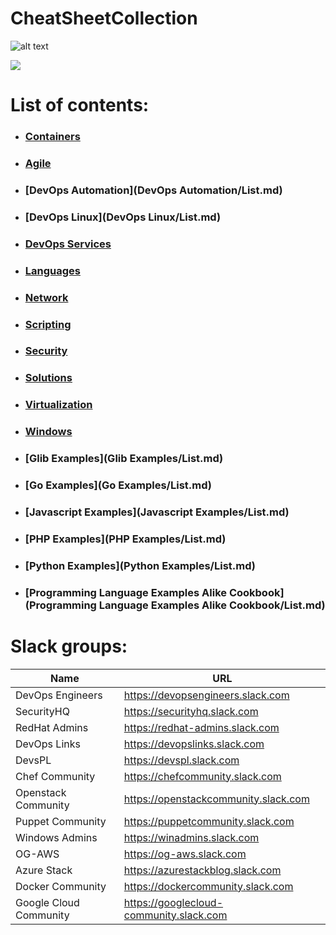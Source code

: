 # CheatSheetCollection

![alt text](https://www.researchgate.net/profile/Henrique_Gaspar/publication/325361376/figure/fig2/AS:630135694831618@1527247465316/DevOps-as-culture-in-software-development-Kornilova-2018.png)

![](https://cookbook.fortinet.com/wp-content/uploads/sysadmin_notes-logo-2.gif)

# List of contents:
- ### [Containers](Containers/List.md)
- ### [Agile](Agile/List.md)
- ### [DevOps Automation](DevOps Automation/List.md)
- ### [DevOps Linux](DevOps Linux/List.md)
- ### [DevOps Services](DevOpsServices/List.md)
- ### [Languages](Languages/List.md)
- ### [Network](Network/List.md)
- ### [Scripting](Scripts/List.md)
- ### [Security](Security/List.md)
- ### [Solutions](Solutions/List.md)
- ### [Virtualization](Virtualization/List.md)
- ### [Windows](Windows/List.md)
- ### [Glib Examples](Glib Examples/List.md)
- ### [Go Examples](Go Examples/List.md)
- ### [Javascript Examples](Javascript Examples/List.md)
- ### [PHP Examples](PHP Examples/List.md)
- ### [Python Examples](Python Examples/List.md)
- ### [Programming Language Examples Alike Cookbook](Programming Language Examples Alike Cookbook/List.md)


# Slack groups:

| Name                         | URL                                     |
|------------------------------|-----------------------------------------|
| DevOps Engineers             | https://devopsengineers.slack.com       |
| SecurityHQ                   | https://securityhq.slack.com            |
| RedHat Admins                | https://redhat-admins.slack.com         |
| DevOps Links                 | https://devopslinks.slack.com           |
| DevsPL                       | https://devspl.slack.com                |
| Chef Community               | https://chefcommunity.slack.com         |
| Openstack Community          | https://openstackcommunity.slack.com    |
| Puppet Community             | https://puppetcommunity.slack.com       |
| Windows Admins               | https://winadmins.slack.com             |
| OG-AWS                       | https://og-aws.slack.com                |
| Azure Stack                  | https://azurestackblog.slack.com        |
| Docker Community             | https://dockercommunity.slack.com       |
| Google Cloud Community       | https://googlecloud-community.slack.com |       |
